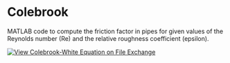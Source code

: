 # Colebrook
MATLAB code to compute the friction factor in pipes for given values of the Reynolds number (Re) and the relative roughness coefficient (epsilon).

[![View Colebrook-White Equation on File Exchange](https://www.mathworks.com/matlabcentral/images/matlab-file-exchange.svg)](https://la.mathworks.com/matlabcentral/fileexchange/72247-colebrook-white-equation)
